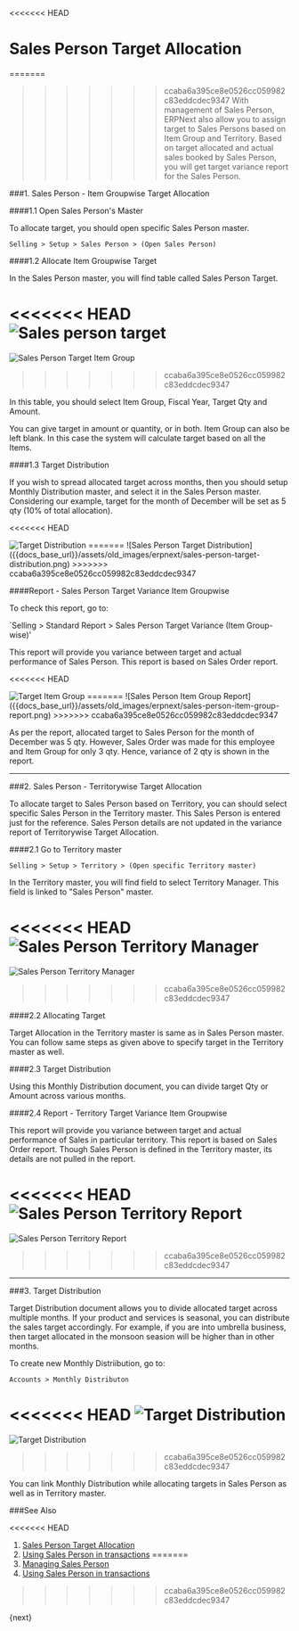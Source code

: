 <<<<<<< HEAD
# Sales Person Target Allocation

=======
>>>>>>> ccaba6a395ce8e0526cc059982c83eddcdec9347
With management of Sales Person, ERPNext also allow you to assign target to Sales Persons based on Item Group and Territory. Based on target allocated and actual sales booked by Sales Person, you will get target variance report for the Sales Person.

###1. Sales Person - Item Groupwise Target Allocation

####1.1 Open Sales Person's Master

To allocate target, you should open specific Sales Person master.

`Selling > Setup > Sales Person > (Open Sales Person)`

####1.2 Allocate Item Groupwise Target

In the Sales Person master, you will find table called Sales Person Target.

<<<<<<< HEAD
<img class="screenshot" alt="Sales person target " src="/docs/assets/img/selling/sales-person-target-item-group.png">
=======
![Sales Person Target Item Group]({{docs_base_url}}/assets/old_images/erpnext/sales-person-target-item-group.png)
>>>>>>> ccaba6a395ce8e0526cc059982c83eddcdec9347

In this table, you should select Item Group, Fiscal Year, Target Qty and Amount. 

<div class=well>You can give target in amount or quantity, or in both. Item Group can also be left blank. In this case the system will calculate target based on all the Items.</div>

####1.3 Target Distribution

If you wish to spread allocated target across months, then you should setup Monthly Distribution master, and select it in the Sales Person master. Considering our example, target for the month of December will be set as 5 qty (10% of total allocation).

<<<<<<< HEAD

<img class="screenshot" alt="Target Distribution" src="/docs/assets/im/selling/sales-person-target-distribution.gif">
=======
![Sales Person Target Distribution]({{docs_base_url}}/assets/old_images/erpnext/sales-person-target-distribution.png)
>>>>>>> ccaba6a395ce8e0526cc059982c83eddcdec9347

####Report - Sales Person Target Variance Item Groupwise

To check this report, go to:

`Selling > Standard Report > Sales Person Target Variance (Item Group-wise)'

This report will provide you variance between target and actual performance of Sales Person. This report is based on Sales Order report.

<<<<<<< HEAD

<img class="screenshot" alt="Target Item Group" src="/docs/assets/img/selling/sales-person-item-group-report.png">
=======
![Sales Person Item Group Report]({{docs_base_url}}/assets/old_images/erpnext/sales-person-item-group-report.png)
>>>>>>> ccaba6a395ce8e0526cc059982c83eddcdec9347

As per the report, allocated target to Sales Person for the month of December was 5 qty. However, Sales Order was made for this employee and Item Group for only 3 qty. Hence, variance of 2 qty is shown in the report.

---

###2. Sales Person - Territorywise Target Allocation

To allocate target to Sales Person based on Territory, you can should select specific Sales Person in the Territory master. This Sales Person is entered just for the reference. Sales Person details are not updated in the variance report of Territorywise Target Allocation.

####2.1 Go to Territory master

`Selling > Setup > Territory > (Open specific Territory master)`

In the Territory master, you will find field to select Territory Manager. This field is linked to "Sales Person" master.

<<<<<<< HEAD
<img class="screenshot" alt="Sales Person Territory Manager" src="/docs/assets/img/selling/sales-person-territory-manager.png">
=======
![Sales Person Territory Manager]({{docs_base_url}}/assets/old_images/erpnext/sales-person-territory-manager.png)
>>>>>>> ccaba6a395ce8e0526cc059982c83eddcdec9347

####2.2 Allocating Target

Target Allocation in the Territory master is same as in Sales Person master. You can follow same steps as given above to specify target in the Territory master as well.

####2.3 Target Distribution

Using this Monthly Distribution document, you can divide target Qty or Amount across various months.

####2.4 Report - Territory Target Variance Item Groupwise

This report will provide you variance between target and actual performance of Sales in particular territory. This report is based on Sales Order report. Though Sales Person is defined in the Territory master, its details are not pulled in the report.

<<<<<<< HEAD
<img class="screenshot" alt="Sales Person Territory Report" src="/docs/assets/img/selling/sales-person-territory-report.png">
=======
![Sales Person Territory Report]({{docs_base_url}}/assets/old_images/erpnext/sales-person-territory-report.png)
>>>>>>> ccaba6a395ce8e0526cc059982c83eddcdec9347

---

###3. Target Distribution

Target Distribution document allows you to divide allocated target across multiple months. If your product and services is seasonal, you can distribute the sales target accordingly. For example, if you are into umbrella business, then target allocated in the monsoon seasion will be higher than in other months.

To create new Monthly Distriibution, go to:

`Accounts > Monthly Distributon`

<<<<<<< HEAD
<img class="screenshot" alt="Target Distribution" src="/docs/assets/img.selling/erpnext/target-distribution.png">
=======
![Target Distribution]({{docs_base_url}}/assets/old_images/erpnext/target-distribution.png)
>>>>>>> ccaba6a395ce8e0526cc059982c83eddcdec9347

You can link Monthly Distribution while allocating targets in Sales Person as well as in Territory master.

###See Also

<<<<<<< HEAD
1. [Sales Person Target Allocation](/docs/user/manual/en/selling/setup/sales-person-target-allocation)
2. [Using Sales Person in transactions](/docs/user/manual/en/selling/articles/sales-persons-in-the-sales-transactions)
=======
1. [Managing Sales Person](https://erpnext.com/selling/selling-setup/sales-person)
2. [Using Sales Person in transactions](https://erpnext.com/kb/selling/managing-sales-persons-in-sales-transactions)
>>>>>>> ccaba6a395ce8e0526cc059982c83eddcdec9347

{next}
